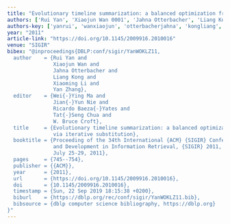 ```yaml
---
title: "Evolutionary timeline summarization: a balanced optimization framework via iterative substitution"
authors: ['Rui Yan', 'Xiaojun Wan 0001', 'Jahna Otterbacher', 'Liang Kong', 'Xiaoming Li', 'Yan Zhang 0004']
authors-key: ['yanrui', 'wanxiaojun', 'otterbacherjahna', 'kongliang', 'lixiaoming', 'zhangyan']
year: "2011"
article-link: "https://doi.org/10.1145/2009916.2010016"
venue: "SIGIR"
bibex: "@inproceedings{DBLP:conf/sigir/YanWOKLZ11,
  author    = {Rui Yan and
               Xiaojun Wan and
               Jahna Otterbacher and
               Liang Kong and
               Xiaoming Li and
               Yan Zhang},
  editor    = {Wei{-}Ying Ma and
               Jian{-}Yun Nie and
               Ricardo Baeza{-}Yates and
               Tat{-}Seng Chua and
               W. Bruce Croft},
  title     = {Evolutionary timeline summarization: a balanced optimization framework
               via iterative substitution},
  booktitle = {Proceeding of the 34th International {ACM} {SIGIR} Conference on Research
               and Development in Information Retrieval, {SIGIR} 2011, Beijing, China,
               July 25-29, 2011},
  pages     = {745--754},
  publisher = {{ACM}},
  year      = {2011},
  url       = {https://doi.org/10.1145/2009916.2010016},
  doi       = {10.1145/2009916.2010016},
  timestamp = {Sun, 22 Sep 2019 18:15:38 +0200},
  biburl    = {https://dblp.org/rec/conf/sigir/YanWOKLZ11.bib},
  bibsource = {dblp computer science bibliography, https://dblp.org}
}"
---
```

